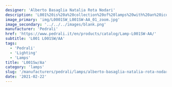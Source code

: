```yaml
---
designer: 'Alberto Basaglia Natalia Rota Nodari'
description: 'L001%20is%20a%20collection%20of%20lamps%20with%20an%20iconic%20design%20consisting%20of%20elements%20capable%20of%20creating%20different%20combinations.%20Suspension%20lamp%20with%20two%20injection%20moulded%20polycarbonate%20diffusers%20%D8%20265mm.'
image_primary: 'img/L0001SW_L001SW-AA_01_zoom.jpg'
image_secondary: '../../../images/blank.png'
manufacturer: 'Pedrali'
href: 'https://www.pedrali.it/en/products/catalog/Lamp-L001SW-AA/'
subtitle: 'L001 L001SW/AA'
tags:
  - 'Pedrali'
  - 'Lighting'
  - 'Lamps'
title: 'L001Sw/Aa'
category: 'lamps'
slug: '/manufacturers/pedrali/lamps/alberto-basaglia-natalia-rota-nodari-l-001-sw-aa'
date: '2021-02-22'
---
```

